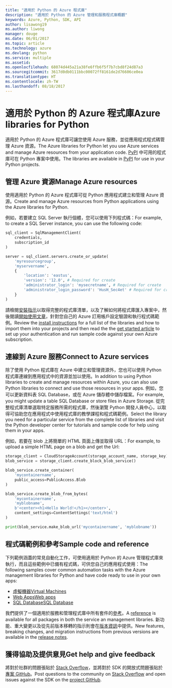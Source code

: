 ```yaml
---
title: "適用於 Python 的 Azure 程式庫"
description: "適用於 Python 的 Azure 管理和服務程式庫概觀"
keywords: Azure, Python, SDK, API
author: lisawong19
ms.author: liwong
manager: douge
ms.date: 06/01/2017
ms.topic: article
ms.technology: azure
ms.devlang: python
ms.service: multiple
ms.assetid: 
ms.openlocfilehash: 68074d445a21a38fe6ffb6f5f7b7cbd8f24d87a3
ms.sourcegitcommit: 3617d0db0111bbc00072ff8161de2d76606ce0ea
ms.translationtype: HT
ms.contentlocale: zh-TW
ms.lasthandoff: 08/18/2017
---
```

# <a name="azure-libraries-for-python"></a><span data-ttu-id="b6ddd-104">適用於 Python 的 Azure 程式庫</span><span class="sxs-lookup"><span data-stu-id="b6ddd-104">Azure libraries for Python</span></span>

<span data-ttu-id="b6ddd-105">適用於 Python 的 Azure 程式庫可讓您使用 Azure 服務，並從應用程式程式碼管理 Azure 資源。</span><span class="sxs-lookup"><span data-stu-id="b6ddd-105">The Azure libraries for Python let you use Azure services and manage Azure resources from your application code.</span></span> <span data-ttu-id="b6ddd-106">[PyPI](python-sdk-azure-install.md) 中可用的程式庫可在 Python 專案中使用。</span><span class="sxs-lookup"><span data-stu-id="b6ddd-106">The libraries are available in [PyPI](python-sdk-azure-install.md) for use in your Python projects.</span></span>

## <a name="manage-azure-resources"></a><span data-ttu-id="b6ddd-107">管理 Azure 資源</span><span class="sxs-lookup"><span data-stu-id="b6ddd-107">Manage Azure resources</span></span>

<span data-ttu-id="b6ddd-108">使用適用於 Python 的 Azure 程式庫可從 Python 應用程式建立和管理 Azure 資源。</span><span class="sxs-lookup"><span data-stu-id="b6ddd-108">Create and manage Azure resources from Python applications using the Azure libraries for Python.</span></span>

<span data-ttu-id="b6ddd-109">例如，若要建立 SQL Server 執行個體，您可以使用下列程式碼：</span><span class="sxs-lookup"><span data-stu-id="b6ddd-109">For example, to create a SQL Server instance, you can use the following code:</span></span>

```python
sql_client = SqlManagementClient(
    credentials,
    subscription_id
)

server = sql_client.servers.create_or_update(
    'myresourcegroup',
    'myservername',
    {
        'location': 'eastus',
        'version': '12.0', # Required for create
        'administrator_login': 'mysecretname', # Required for create
        'administrator_login_password': 'HusH_Sec4et' # Required for create
    }
)
```

<span data-ttu-id="b6ddd-110">請檢閱[安裝指示](python-sdk-azure-install.md)以取得完整的程式庫清單，以及了解如何將程式庫匯入專案中，然後閱讀[開始使用文章](python-sdk-azure-get-started.md)，針對您自己的 Azure 訂用帳戶設定驗證和執行程式碼範例。</span><span class="sxs-lookup"><span data-stu-id="b6ddd-110">Review the [install instructions](python-sdk-azure-install.md) for a full list of the libraries and how to import them into your projects and then read the the [get started article](python-sdk-azure-get-started.md) to set up your authentication and run sample code against your own Azure subscription.</span></span>

## <a name="connect-to-azure-services"></a><span data-ttu-id="b6ddd-111">連線到 Azure 服務</span><span class="sxs-lookup"><span data-stu-id="b6ddd-111">Connect to Azure services</span></span>

<span data-ttu-id="b6ddd-112">除了使用 Python 程式庫在 Azure 中建立和管理資源外，您也可以使用 Python 程式庫連線到應用程式中的資源並加以使用。</span><span class="sxs-lookup"><span data-stu-id="b6ddd-112">In addition to using Python libraries to create and manage resources within Azure, you can also use Python libraries to connect and use those resources in your apps.</span></span> <span data-ttu-id="b6ddd-113">例如，您可以更新資料表 SQL Database，或在 Azure 儲存體中儲存檔案。</span><span class="sxs-lookup"><span data-stu-id="b6ddd-113">For example, you might update a table SQL Database or store files in Azure Storage.</span></span> <span data-ttu-id="b6ddd-114">從完整程式庫清單選取特定服務所需的程式庫，然後瀏覽 Python 開發人員中心，以取得可協助您在應用程式中使用程式庫的教學課程和程式碼範例。</span><span class="sxs-lookup"><span data-stu-id="b6ddd-114">Select the library you need for a particular service from the complete list of libraries and visit the Python developer center for tutorials and sample code for help using them in your apps.</span></span>

<span data-ttu-id="b6ddd-115">例如，若要在 blob 上將簡單的 HTML 頁面上傳並取得 URL：</span><span class="sxs-lookup"><span data-stu-id="b6ddd-115">For example, to upload a simple HTML page on a blob and get the Url:</span></span>

```python
storage_client = CloudStorageAccount(storage_account_name, storage_key)
blob_service = storage_client.create_block_blob_service()

blob_service.create_container(
    'mycontainername',
    public_access=PublicAccess.Blob
)

blob_service.create_blob_from_bytes(
    'mycontainername',
    'myblobname',
    b'<center><h1>Hello World!</h1></center>',
    content_settings=ContentSettings('text/html')
)

print(blob_service.make_blob_url('mycontainername', 'myblobname'))
```

## <a name="sample-code-and-reference"></a><span data-ttu-id="b6ddd-116">程式碼範例和參考</span><span class="sxs-lookup"><span data-stu-id="b6ddd-116">Sample code and reference</span></span>
<span data-ttu-id="b6ddd-117">下列範例涵蓋的常見自動化工作，可使用適用於 Python 的 Azure 管理程式庫來執行，而且這些範例中已備有程式碼，可供您自己的應用程式使用：</span><span class="sxs-lookup"><span data-stu-id="b6ddd-117">The following samples cover common automation tasks with the Azure management libraries for Python and have code ready to use in your own apps:</span></span>
- [<span data-ttu-id="b6ddd-118">虛擬機器</span><span class="sxs-lookup"><span data-stu-id="b6ddd-118">Virtual Machines</span></span>](python-sdk-azure-virtual-machine-samples.md)
- [<span data-ttu-id="b6ddd-119">Web Apps</span><span class="sxs-lookup"><span data-stu-id="b6ddd-119">Web apps</span></span>](python-sdk-azure-web-apps-samples.md)
- [<span data-ttu-id="b6ddd-120">SQL Database</span><span class="sxs-lookup"><span data-stu-id="b6ddd-120">SQL Database</span></span>](python-sdk-azure-sql-database-samples.md)

<span data-ttu-id="b6ddd-121">我們提供了一個適用於服務和管理程式庫中所有套件的[參考](/python/api/overview/azure)。</span><span class="sxs-lookup"><span data-stu-id="b6ddd-121">A [reference](/python/api/overview/azure) is available for all packages in both the service an management libraries.</span></span> <span data-ttu-id="b6ddd-122">新功能、重大變更以及從先前版本移轉的指示則會在[版本資訊](python-sdk-azure-release-notes.md)中提供。</span><span class="sxs-lookup"><span data-stu-id="b6ddd-122">New features, breaking changes, and migration instructions from previous versions are available in the [release notes](python-sdk-azure-release-notes.md).</span></span> 

## <a name="get-help-and-give-feedback"></a><span data-ttu-id="b6ddd-123">獲得協助及提供意見</span><span class="sxs-lookup"><span data-stu-id="b6ddd-123">Get help and give feedback</span></span>

<span data-ttu-id="b6ddd-124">將對於社群的問題張貼於 [Stack Overflow](http://stackoverflow.com/questions/tagged/azure-sdk-python)，並將對於 SDK 的開放式問題張貼於[專案 GitHub](https://github.com/Azure/azure-sdk-for-python)。</span><span class="sxs-lookup"><span data-stu-id="b6ddd-124">Post questions to the community on [Stack Overflow](http://stackoverflow.com/questions/tagged/azure-sdk-python) and open issues against the SDK on the [project GitHub](https://github.com/Azure/azure-sdk-for-python).</span></span>

